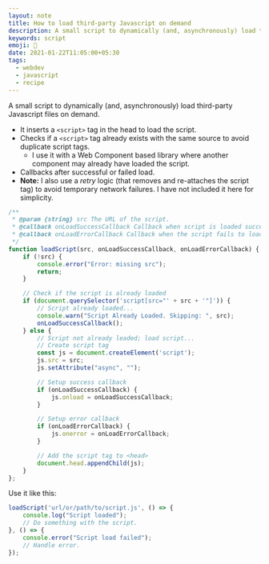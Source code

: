 ```yaml
---
layout: note
title: How to load third-party Javascript on demand
description: A small script to dynamically (and, asynchronously) load third-party Javascript files on demand, with de-duplication and retries.
keywords: script
emoji: 🎿
date: 2021-01-22T11:05:00+05:30
tags:
  - webdev
  - javascript
  - recipe
---
```


A small script to dynamically (and, asynchronously) load third-party Javascript files on demand.

* It inserts a `<script>` tag in the head to load the script.
* Checks if a `<script>` tag already exists with the same source to avoid duplicate script tags.
  * I use it with a Web Component based library where another component may already have loaded the script.
* Callbacks after successful or failed load.
* **Note:** I also use a _retry_ logic (that removes and re-attaches the script tag) to avoid temporary network failures. I have not included it here for simplicity.

```javascript
/**
 * @param {string} src The URL of the script.
 * @callback onLoadSuccessCallback Callback when script is loaded successfully.
 * @callback onLoadErrorCallback Callback when the script fails to load.
 */
function loadScript(src, onLoadSuccessCallback, onLoadErrorCallback) {
	if (!src) {
		console.error("Error: missing src");
		return;
	}

	// Check if the script is already loaded
	if (document.querySelector('script[src="' + src + '"]')) {
		// Script already loaded...
		console.warn("Script Already Loaded. Skipping: ", src);
		onLoadSuccessCallback();
	} else {
		// Script not already leaded; load script...
		// Create script tag
		const js = document.createElement('script');
		js.src = src;
		js.setAttribute("async", "");

		// Setup success callback
		if (onLoadSuccessCallback) {
			js.onload = onLoadSuccessCallback;
		}

		// Setup error callback
		if (onLoadErrorCallback) {
			js.onerror = onLoadErrorCallback;
		}

		// Add the script tag to <head>
		document.head.appendChild(js);
	}
};
```

Use it like this:
```javascript
loadScript('url/or/path/to/script.js', () => {
	console.log("Script loaded");
	// Do something with the script.
}, () => {
	console.error("Script load failed");
	// Handle error.
});
```
